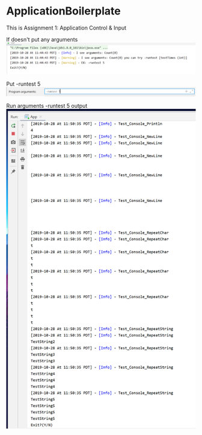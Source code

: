 # ApplicationBoilerplate
This is Assignment 1: Application Control & Input

If doesn't put any arguments
![Alt text](gitREADMEImg/NoArgs.png?raw=true "NoArgs")

Put -runtest 5
![Alt text](gitREADMEImg/PutArgs.png?raw=true "-runtest 5")

Run arguments -runtest 5 output
![Alt text](gitREADMEImg/RunTest5Output.png?raw=true "-runtest 5")

